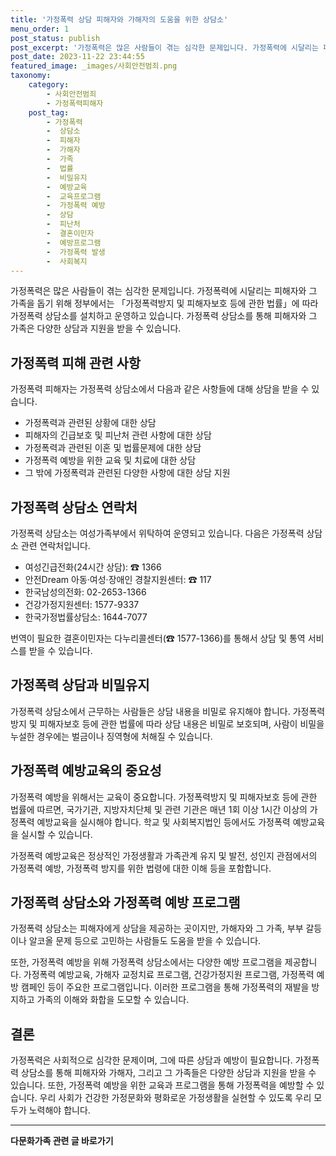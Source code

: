 ```yaml
---
title: '가정폭력 상담 피해자와 가해자의 도움을 위한 상담소'
menu_order: 1
post_status: publish
post_excerpt: '가정폭력은 많은 사람들이 겪는 심각한 문제입니다. 가정폭력에 시달리는 피해자와 그 가족을 돕기 위해 정부에서는  가정폭력방지 및 피해자보호 등에 관한 법률 에 따라 가정폭력 상담소를 설치하고 운영하고 있습니다. 가정폭력 상담소를 통해 피해자와 그 가족은 다양한 상담과 지원을 받을 수 있습니다.'
post_date: 2023-11-22 23:44:55
featured_image: _images/사회안전범죄.png
taxonomy:
    category:
        - 사회안전범죄
        - 가정폭력피해자
    post_tag:
        - 가정폭력
        -  상담소
        -  피해자
        -  가해자
        -  가족
        -  법률
        -  비밀유지
        -  예방교육
        -  교육프로그램
        -  가정폭력 예방
        -  상담
        -  피난처
        -  결혼이민자
        -  예방프로그램
        -  가정폭력 발생
        -  사회복지
---
```



가정폭력은 많은 사람들이 겪는 심각한 문제입니다. 가정폭력에 시달리는 피해자와 그 가족을 돕기 위해 정부에서는 「가정폭력방지 및 피해자보호 등에 관한 법률」에 따라 가정폭력 상담소를 설치하고 운영하고 있습니다. 가정폭력 상담소를 통해 피해자와 그 가족은 다양한 상담과 지원을 받을 수 있습니다.

## 가정폭력 피해 관련 사항
가정폭력 피해자는 가정폭력 상담소에서 다음과 같은 사항들에 대해 상담을 받을 수 있습니다.
- 가정폭력과 관련된 상황에 대한 상담
- 피해자의 긴급보호 및 피난처 관련 사항에 대한 상담
- 가정폭력과 관련된 이혼 및 법률문제에 대한 상담
- 가정폭력 예방을 위한 교육 및 치료에 대한 상담
- 그 밖에 가정폭력과 관련된 다양한 사항에 대한 상담 지원

## 가정폭력 상담소 연락처
가정폭력 상담소는 여성가족부에서 위탁하여 운영되고 있습니다. 다음은 가정폭력 상담소 관련 연락처입니다.

- 여성긴급전화(24시간 상담): ☎ 1366
- 안전Dream 아동·여성·장애인 경찰지원센터: ☎ 117
- 한국남성의전화: 02-2653-1366
- 건강가정지원센터: 1577-9337
- 한국가정법률상담소: 1644-7077

번역이 필요한 결혼이민자는 다누리콜센터(☎ 1577-1366)를 통해서 상담 및 통역 서비스를 받을 수 있습니다.

## 가정폭력 상담과 비밀유지
가정폭력 상담소에서 근무하는 사람들은 상담 내용을 비밀로 유지해야 합니다. 가정폭력방지 및 피해자보호 등에 관한 법률에 따라 상담 내용은 비밀로 보호되며, 사람이 비밀을 누설한 경우에는 벌금이나 징역형에 처해질 수 있습니다.

## 가정폭력 예방교육의 중요성
가정폭력 예방을 위해서는 교육이 중요합니다. 가정폭력방지 및 피해자보호 등에 관한 법률에 따르면, 국가기관, 지방자치단체 및 관련 기관은 매년 1회 이상 1시간 이상의 가정폭력 예방교육을 실시해야 합니다. 학교 및 사회복지법인 등에서도 가정폭력 예방교육을 실시할 수 있습니다.

가정폭력 예방교육은 정상적인 가정생활과 가족관계 유지 및 발전, 성인지 관점에서의 가정폭력 예방, 가정폭력 방지를 위한 법령에 대한 이해 등을 포함합니다.

## 가정폭력 상담소와 가정폭력 예방 프로그램
가정폭력 상담소는 피해자에게 상담을 제공하는 곳이지만, 가해자와 그 가족, 부부 갈등이나 알코올 문제 등으로 고민하는 사람들도 도움을 받을 수 있습니다.

또한, 가정폭력 예방을 위해 가정폭력 상담소에서는 다양한 예방 프로그램을 제공합니다. 가정폭력 예방교육, 가해자 교정치료 프로그램, 건강가정지원 프로그램, 가정폭력 예방 캠페인 등이 주요한 프로그램입니다. 이러한 프로그램을 통해 가정폭력의 재발을 방지하고 가족의 이해와 화합을 도모할 수 있습니다.

## 결론
가정폭력은 사회적으로 심각한 문제이며, 그에 따른 상담과 예방이 필요합니다. 가정폭력 상담소를 통해 피해자와 가해자, 그리고 그 가족들은 다양한 상담과 지원을 받을 수 있습니다. 또한, 가정폭력 예방을 위한 교육과 프로그램을 통해 가정폭력을 예방할 수 있습니다. 우리 사회가 건강한 가정문화와 평화로운 가정생활을 실현할 수 있도록 우리 모두가 노력해야 합니다.
<!-- wp:separator -->
<hr class="wp-block-separator has-alpha-channel-opacity"/>
<!-- /wp:separator -->

<!-- wp:group {"backgroundColor":"base","layout":{"type":"constrained"}} -->
<div class="wp-block-group has-base-background-color has-background"><!-- wp:paragraph {"align":"center","fontSize":"medium"} -->
<p class="has-text-align-center has-large-font-size"><strong>다문화가족 관련 글 바로가기</strong></p>
<!-- /wp:paragraph -->


<!-- wp:latest-posts
{"categories":[{"id":22666,"count":19,"description":"","link":"https://uknowlaw.com/category/%eb%8b%a4%eb%ac%b8%ed%99%94%ea%b0%80%ec%a1%b1/","name":"다문화가족","slug":"다문화가족","taxonomy":"category","parent":0,"meta":[],"_links":{"self":[{"href":"https://uknowlaw.com/wp-json/wp/v2/categories/22666"}],"collection":[{"href":"https://uknowlaw.com/wp-json/wp/v2/categories"}],"about":[{"href":"https://uknowlaw.com/wp-json/wp/v2/taxonomies/category"}],"wp:post_type":[{"href":"https://uknowlaw.com/wp-json/wp/v2/posts?categories=22666"}],"curies":[{"name":"wp","href":"https://api.w.org/{rel}","templated":true}]}}],"postsToShow":100,"excerptLength":28,"postLayout":"grid","columns":2,"featuredImageAlign":"left","featuredImageSizeSlug":"large","fontSize":"small"} /--></div>
<!-- /wp:group -->